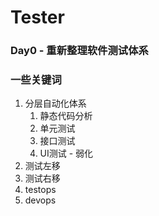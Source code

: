 # Tester
### Day0 - 重新整理软件测试体系

### 一些关键词
1. 分层自动化体系
   1. 静态代码分析
   2. 单元测试
   3. 接口测试
   4. UI测试 - 弱化
2. 测试左移
3. 测试右移
4. testops
5. devops